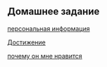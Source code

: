 ## Домашнее задание

[персональная информация](Personalinformation/readme.md)

[Достижение](Achievement/readme.md)

[почему он мне нравится](Reason/readme.md)